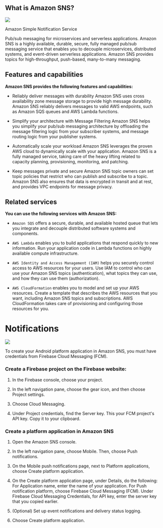 ## What is Amazon SNS?


![](https://techspawn.com/wp-content/uploads/2016/10/CLOUD.png)


Amazon Simple Notification Service

Pub/sub messaging for microservices and serverless applications.
Amazon SNS is a highly available, durable, secure, fully managed pub/sub messaging service that enables you to decouple microservices, distributed systems, and event-driven serverless applications. Amazon SNS provides topics for high-throughput, push-based, many-to-many messaging.

## Features and capabilities

**Amazon SNS provides the following features and capabilities:**

* Reliably deliver messages with durability
Amazon SNS uses cross availability zone message storage to provide high message durability. Amazon SNS reliably delivers messages to valid AWS endpoints, such as Amazon SQS queues and AWS Lambda functions.

* Simplify your architecture with Message Filtering
Amazon SNS helps you simplify your pub/sub messaging architecture by offloading the message filtering logic from your subscriber systems, and message routing logic from your publisher systems.

* Automatically scale your workload
Amazon SNS leverages the proven AWS cloud to dynamically scale with your application. Amazon SNS is a fully managed service, taking care of the heavy lifting related to capacity planning, provisioning, monitoring, and patching.

* Keep messages private and secure
Amazon SNS topic owners can set topic policies that restrict who can publish and subscribe to a topic. Amazon SNS also ensures that data is encrypted in transit and at rest, and provides VPC endpoints for message privacy.

## Related services

**You can use the following services with Amazon SNS:**

* `Amazon SQS` offers a secure, durable, and available hosted queue that lets you integrate and decouple distributed software systems and components.

* `AWS Lambda` enables you to build applications that respond quickly to new information. Run your application code in Lambda functions on highly available compute infrastructure.

* `AWS Identity and Access Management (IAM)` helps you securely control access to AWS resources for your users. Use IAM to control who can use your Amazon SNS topics (authentication), what topics they can use, and how they can use them (authorization).

* `AWS CloudFormation` enables you to model and set up your AWS resources. Create a template that describes the AWS resources that you want, including Amazon SNS topics and subscriptions. AWS CloudFormation takes care of provisioning and configuring those resources for you.



# Notifications

![](https://miro.medium.com/max/1200/1*SuBtEPb-V2g1eaIX7lxDOQ.png)

To create your Android platform application in Amazon SNS, you must have credentials from Firebase Cloud Messaging (FCM).

### Create a Firebase project on the Firebase website:

1. In the Firebase console, choose your project.

2. In the left navigation pane, choose the gear icon, and then choose Project settings.

3. Choose Cloud Messaging.

4. Under Project credentials, find the Server key. This your FCM project's API key. Copy it to your clipboard.

### Create a platform application in Amazon SNS

1.  Open the Amazon SNS console.

2.  In the left navigation pane, choose Mobile. Then, choose Push notifications.

3.  On the Mobile push notifications page, next to Platform applications, choose Create platform application.

4.  On the Create platform application page, under Details, do the following:
    For Application name, enter the name of your application.
    For Push notification platform, choose Firebase Cloud Messaging (FCM).
    Under Firebase Cloud Messaging Credentials, for API key, enter the server key that you copied earlier.

5.  (Optional) Set up event notifications and delivery status logging.

6.  Choose Create platform application.
